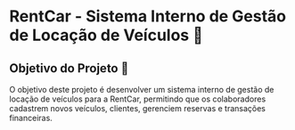 # RentCar - Sistema Interno de Gestão de Locação de Veículos 🚗

## Objetivo do Projeto 💼
O objetivo deste projeto é desenvolver um sistema interno de gestão de locação de veículos para a RentCar, permitindo que os colaboradores cadastrem novos veículos, clientes, gerenciem reservas e transações financeiras.



